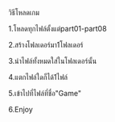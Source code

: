 วิธีโหลดเกม

1.โหลดทุกไฟล์ตั้งแต่part01-part08

2.สร้างโฟลเดอร์มา1โฟลเดอร์

3.นำไฟล์ทั้งหมดใส่ในโฟลเดอร์นั้น

4.แตกไฟล์ใดก็ได้1ไฟล์

5.เข้าไปที่ไฟล์ที่ชื่อ"Game"

6.Enjoy
